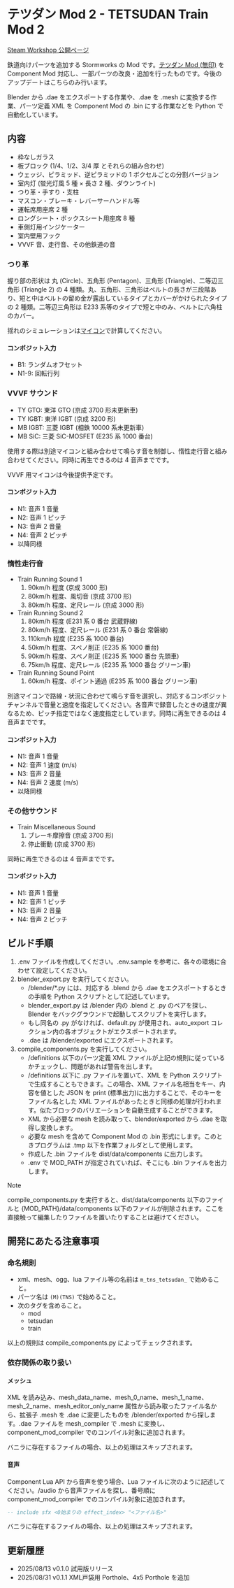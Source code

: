 # テツダン Mod 2 - TETSUDAN Train Mod 2

[Steam Workshop 公開ページ](https://steamcommunity.com/sharedfiles/filedetails/?id=3548142983)

鉄道向けパーツを追加する Stormworks の Mod です。[テツダン Mod (無印)](https://steamcommunity.com/sharedfiles/filedetails/?id=3397503269) を Component Mod 対応し、一部パーツの改良・追加を行ったものです。今後のアップデートはこちらのみ行います。

Blender から .dae をエクスポートする作業や、.dae を .mesh に変換する作業、パーツ定義 XML を Component Mod の .bin にする作業などを Python で自動化しています。

## 内容

-   枠なしガラス
-   板ブロック (1/4、1/2、3/4 厚 とそれらの組み合わせ)
-   ウェッジ、ピラミッド、逆ピラミッドの 1 ボクセルごとの分割バージョン
-   室内灯 (蛍光灯風 5 種 × 長さ 2 種、ダウンライト)
-   つり革・手すり・支柱
-   マスコン・ブレーキ・レバーサーハンドル等
-   運転席用座席 2 種
-   ロングシート・ボックスシート用座席 8 種
-   車側灯用インジケーター
-   室内壁用フック
-   VVVF 音、走行音、その他鉄道の音

### つり革

握り部の形状は 丸 (Circle)、五角形 (Pentagon)、三角形 (Triangle)、二等辺三角形 (Triangle 2) の 4 種類。丸、五角形、三角形はベルトの長さが三段階あり、短と中はベルトの留め金が露出しているタイプとカバーがかけられたタイプの 2 種類。二等辺三角形は E233 系等のタイプで短と中のみ、ベルトに六角柱のカバー。

揺れのシミュレーションは[マイコン](https://steamcommunity.com/sharedfiles/filedetails/?id=3548141507)で計算してください。

#### コンポジット入力

-   B1: ランダムオフセット
-   N1-9: 回転行列

### VVVF サウンド

-   TY GTO: 東洋 GTO (京成 3700 形未更新車)
-   TY IGBT: 東洋 IGBT (京成 3200 形)
-   MB IGBT: 三菱 IGBT (相鉄 10000 系未更新車)
-   MB SiC: 三菱 SiC-MOSFET (E235 系 1000 番台)

使用する際は別途マイコンと組み合わせて鳴らす音を制御し、惰性走行音と組み合わせてください。同時に再生できるのは 4 音声までです。

VVVF 用マイコンは今後提供予定です。

#### コンポジット入力

-   N1: 音声 1 音量
-   N2: 音声 1 ピッチ
-   N3: 音声 2 音量
-   N4: 音声 2 ピッチ
-   以降同様

### 惰性走行音

-   Train Running Sound 1
    1. 90km/h 程度 (京成 3000 形)
    2. 80km/h 程度、風切音 (京成 3700 形)
    3. 80km/h 程度、定尺レール (京成 3000 形)
-   Train Running Sound 2
    1. 80km/h 程度 (E231 系 0 番台 武蔵野線)
    2. 80km/h 程度、定尺レール (E231 系 0 番台 常磐線)
    3. 110km/h 程度 (E235 系 1000 番台)
    4. 50km/h 程度、スペノ削正 (E235 系 1000 番台)
    5. 90km/h 程度、スペノ削正 (E235 系 1000 番台 先頭車)
    6. 75km/h 程度、定尺レール (E235 系 1000 番台 グリーン車)
-   Train Running Sound Point
    1. 60km/h 程度、ポイント通過 (E235 系 1000 番台 グリーン車)

別途マイコンで路線・状況に合わせて鳴らす音を選択し、対応するコンポジットチャンネルで音量と速度を指定してください。各音声で録音したときの速度が異なるため、ピッチ指定ではなく速度指定としています。同時に再生できるのは 4 音声までです。

#### コンポジット入力

-   N1: 音声 1 音量
-   N2: 音声 1 速度 (m/s)
-   N3: 音声 2 音量
-   N4: 音声 2 速度 (m/s)
-   以降同様

### その他サウンド

-   Train Miscellaneous Sound
    1. ブレーキ摩擦音 (京成 3700 形)
    2. 停止衝動 (京成 3700 形)

同時に再生できるのは 4 音声までです。

#### コンポジット入力

-   N1: 音声 1 音量
-   N2: 音声 1 ピッチ
-   N3: 音声 2 音量
-   N4: 音声 2 ピッチ

## ビルド手順

1. .env ファイルを作成してください。.env.sample を参考に、各々の環境に合わせて設定してください。
2. blender_export.py を実行してください。
    - /blender/\*.py には、対応する .blend から .dae をエクスポートするときの手順を Python スクリプトとして記述しています。
    - blender_export.py は /blender 内の .blend と .py のペアを探し、Blender をバックグラウンドで起動してスクリプトを実行します。
    - もし同名の .py がなければ、default.py が使用され、auto_export コレクション内の各オブジェクトがエクスポートされます。
    - .dae は /blender/exported にエクスポートされます。
3. compile_components.py を実行してください。
    - /definitions 以下のパーツ定義 XML ファイルが上記の規則に従っているかチェックし、問題があれば警告を出します。
    - /definitions 以下に .py ファイルを置いて、XML を Python スクリプトで生成することもできます。この場合、XML ファイル名相当をキー、内容を値とした JSON を print (標準出力)に出力することで、そのキーをファイル名とした XML ファイルがあったときと同様の処理が行われます。似たブロックのバリエーションを自動生成することができます。
    - XML から必要な mesh を読み取って、blender/exported から .dae を取得し変換します。
    - 必要な mesh を含めて Component Mod の .bin 形式にします。このときプログラムは .tmp 以下を作業フォルダとして使用します。
    - 作成した .bin ファイルを dist/data/components に出力します。
    - .env で MOD_PATH が指定されていれば、そこにも .bin ファイルを出力します。

> [!NOTE]
> compile_components.py を実行すると、dist/data/components 以下のファイルと {MOD_PATH}/data/components 以下のファイルが削除されます。ここを直接触って編集したりファイルを置いたりすることは避けてください。

## 開発にあたる注意事項

### 命名規則

-   xml、mesh、ogg、lua ファイル等の名前は `m_tns_tetsudan_` で始めること。
-   パーツ名は `(M)(TNS)` で始めること。
-   次のタグを含めること。
    -   mod
    -   tetsudan
    -   train

以上の規則は compile_components.py によってチェックされます。

### 依存関係の取り扱い

#### メッシュ

XML を読み込み、mesh_data_name、mesh_0_name、mesh_1_name、mesh_2_name、mesh_editor_only_name 属性から読み取ったファイル名から、拡張子 .mesh を .dae に変更したものを /blender/exported から探します。.dae ファイルを mesh_compiler で .mesh に変換し、component_mod_compiler でのコンパイル対象に追加されます。

バニラに存在するファイルの場合、以上の処理はスキップされます。

#### 音声

Component Lua API から音声を使う場合、Lua ファイルに次のように記述してください。/audio から音声ファイルを探し、番号順に component_mod_compiler でのコンパイル対象に追加されます。

```lua
-- include sfx <0始まりの effect_index> "<ファイル名>"
```

バニラに存在するファイルの場合、以上の処理はスキップされます。

## 更新履歴

-   2025/08/13 v0.1.0 試用版リリース
-   2025/08/31 v0.1.1 XML戸袋用 Porthole、4x5 Porthole を追加
